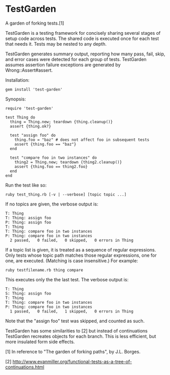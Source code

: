 TestGarden
==========

A garden of forking tests.[1]

TestGarden is a testing framework for concisely sharing several stages of
setup code across tests. The shared code is executed once for each test
that needs it. Tests may be nested to any depth.

TestGarden generates summary output, reporting how many pass, fail, skip,
and error cases were detected for each group of tests. TestGarden assumes
assertion failure exceptions are generated by Wrong::Assert#assert.

Installation:

    gem install 'test-garden'

Synopsis:

    require 'test-garden'

    test Thing do
      thing = Thing.new; teardown {thing.cleanup()}
      assert {thing.ok?}

      test "assign foo" do
        thing.foo = "baz" # does not affect foo in subsequent tests
        assert {thing.foo == "baz"}
      end

      test "compare foo in two instances" do
        thing2 = Thing.new; teardown {thing2.cleanup()}
        assert {thing.foo == thing2.foo}
      end
    end

Run the test like so:

    ruby test_thing.rb [-v | --verbose] [topic topic ...]

If no topics are given, the verbose output is:

    T: Thing
    T: Thing: assign foo
    P: Thing: assign foo
    T: Thing
    T: Thing: compare foo in two instances
    P: Thing: compare foo in two instances
      2 passed,   0 failed,   0 skipped,   0 errors in Thing

If a topic list is given, it is treated as a sequence of regular expressions.
Only tests whose topic path matches those regular expressions, one for one,
are executed. (Matching is case insensitive.) For example:

    ruby testfilename.rb thing compare

This executes only the the last test. The verbose output is:

    T: Thing
    S: Thing: assign foo
    T: Thing
    T: Thing: compare foo in two instances
    P: Thing: compare foo in two instances
      1 passed,   0 failed,   1 skipped,   0 errors in Thing

Note that the "assign foo" test was skipped, and counted as such.

TestGarden has some similarities to [2] but instead of continuations TestGarden recreates objects for each branch. This is less efficient, but more insulated form side effects.

[1] In reference to "The garden of forking paths", by J.L. Borges.

[2] 		http://www.evanmiller.org/functional-tests-as-a-tree-of-continuations.html
